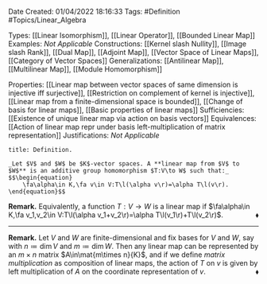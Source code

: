 <div class="topSpace"></div>

Date Created: 01/04/2022 18:16:33
Tags: #Definition #Topics/Linear_Algebra

Types: [[Linear Isomorphism]], [[Linear Operator]], [[Bounded Linear Map]]
Examples: _Not Applicable_
Constructions: [[Kernel slash Nullity]], [[Image slash Rank]], [[Dual Map]], [[Adjoint Map]], [[Vector Space of Linear Maps]], [[Category of Vector Spaces]]
Generalizations: [[Antilinear Map]], [[Multilinear Map]], [[Module Homomorphism]]

Properties: [[Linear map between vector spaces of same dimension is injective iff surjective]], [[Restriction on complement of kernel is injective]], [[Linear map from a finite-dimensional space is bounded]], [[Change of basis for linear maps]], [[Basic properties of linear maps]]
Sufficiencies: [[Existence of unique linear map via action on basis vectors]]
Equivalences: [[Action of linear map repr under basis left-multiplication of matrix representation]]
Justifications: _Not Applicable_

``` ad-Definition
title: Definition.

_Let $V$ and $W$ be $K$-vector spaces. A **linear map from $V$ to $W$** is an additive group homomorphism $T:V\to W$ such that:_
$$\begin{equation}
    \fa\alpha\in K,\fa v\in V:T\l(\alpha v\r)=\alpha T\l(v\r).
\end{equation}$$

```

**Remark.** Equivalently, a function $T:V\to W$ is a linear map if $\fa\alpha\in K,\fa v_1,v_2\in V:T\l(\alpha v_1+v_2\r)=\alpha T\l(v_1\r)+T\l(v_2\r)$.<span style="float:right;">$\blacklozenge$</span>

---

**Remark.** Let $V$ and $W$ are finite-dimensional and fix bases for $V$ and $W$, say with $n\coloneqq\dim V$ and $m\coloneqq\dim W$. Then any linear map can be represented by an $m\times n$ matrix $A\in\mat{m\times n}{K}$, and if we define _matrix multiplication_ as composition of linear maps, the action of $T$ on $v$ is given by left multiplication of $A$ on the coordinate representation of $v$.<span style="float:right;">$\blacklozenge$</span>
